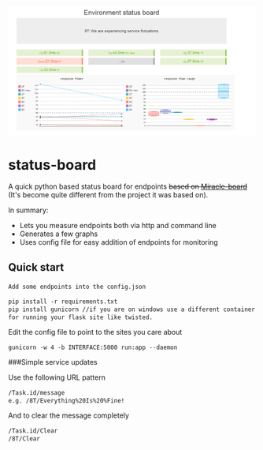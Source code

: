 <img src="screenshot1.png" width="800">

# status-board
A quick python based status board for endpoints ~~based on [Miracle-board](https://github.com/xhacker/miracle-board)~~ 
(It's become quite different from the project it was based on).

In summary:

- Lets you measure endpoints both via http and command line 
- Generates a few graphs
- Uses config file for easy addition of endpoints for monitoring


## Quick start

`Add some endpoints into the config.json`

```
pip install -r requirements.txt
pip install gunicorn //if you are on windows use a different container for running your flask site like twisted.
```
Edit the config file to point to the sites you care about
```
gunicorn -w 4 -b INTERFACE:5000 run:app --daemon
```

###Simple service updates

Use the following URL pattern

```
/Task.id/message
e.g. /8T/Everything%20Is%20%Fine!
````

And to clear the message completely

```
/Task.id/Clear
/8T/Clear
```
